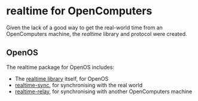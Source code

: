 # realtime for OpenComputers

Given the lack of a good way to get the real-world time from an OpenComputers machine, the *realtime* library and protocol were created.

## OpenOS
The realtime package for OpenOS includes:

- The [realtime library](OpenOS/usr/man/realtime) itself, for OpenOS
- [realtime-sync](OpenOS/usr/man/realtime-sync), for synchronising with the real world
- [realtime-relay](OpenOS/usr/man/realtime-relay), for synchronising with another OpenComputers machine
